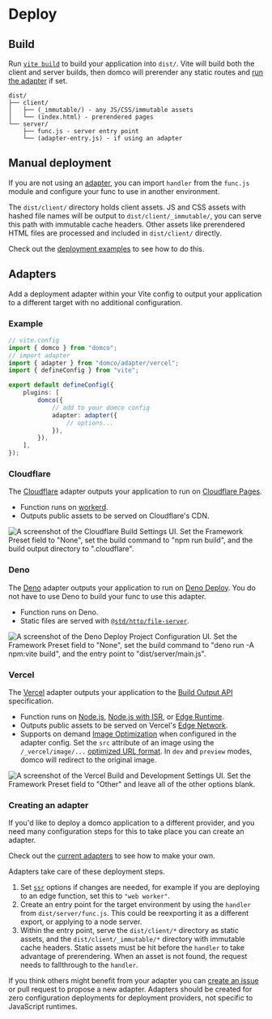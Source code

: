 # Deploy

<on-this-page></on-this-page>

## Build

Run [`vite build`](https://vitejs.dev/guide/cli.html#vite-build) to build your application into `dist/`. Vite will build both the client and server builds, then domco will prerender any static routes and [run the adapter](#adapters) if set.

```
dist/
├── client/
│	├── (_immutable/) - any JS/CSS/immutable assets
│	└── (index.html) - prerendered pages
└── server/
	├── func.js - server entry point
	└── (adapter-entry.js) - if using an adapter
```

## Manual deployment

If you are not using an [adapter](#adapters), you can import `handler` from the `func.js` module and configure your func to use in another environment.

The `dist/client/` directory holds client assets. JS and CSS assets with hashed file names will be output to `dist/client/_immutable/`, you can serve this path with immutable cache headers. Other assets like prerendered HTML files are processed and included in `dist/client/` directly.

Check out the [deployment examples](/examples#deployment) to see how to do this.

## Adapters

Add a deployment adapter within your Vite config to output your application to a different target with no additional configuration.

### Example

```ts {4,11-13}
// vite.config
import { domco } from "domco";
// import adapter
import { adapter } from "domco/adapter/vercel";
import { defineConfig } from "vite";

export default defineConfig({
	plugins: [
		domco({
			// add to your domco config
			adapter: adapter({
				// options...
			}),
		}),
	],
});
```

### Cloudflare

The [Cloudflare](https://cloudflare.com) adapter outputs your application to run on [Cloudflare Pages](https://pages.cloudflare.com/).

- Function runs on [workerd](https://github.com/cloudflare/workerd).
- Outputs public assets to be served on Cloudflare's CDN.

<img loading="lazy" src="/_vercel/image?url=/images/cloudflare/build-settings.png&w=1280&q=100" alt='A screenshot of the Cloudflare Build Settings UI. Set the Framework Preset field to "None", set the build command to "npm run build", and the build output directory to ".cloudflare".' />

### Deno

The [Deno](https://deno.com) adapter outputs your application to run on [Deno Deploy](https://deno.com/deploy). You do not have to use Deno to build your func to use this adapter.

- Function runs on Deno.
- Static files are served with [`@std/http/file-server`](https://jsr.io/@std/http).

<img loading="lazy" src="/_vercel/image?url=/images/deno/build-settings.png&w=1280&q=100" alt='A screenshot of the Deno Deploy Project Configuration UI. Set the Framework Preset field to "None", set the build command to "deno run -A npm:vite build", and the entry point to "dist/server/main.js".' />

### Vercel

The [Vercel](https://vercel.com) adapter outputs your application to the [Build Output API](https://vercel.com/docs/build-output-api/v3) specification.

- Function runs on [Node.js](https://vercel.com/docs/functions/runtimes#node.js), [Node.js with ISR](https://vercel.com/docs/incremental-static-regeneration), or [Edge Runtime](https://vercel.com/docs/functions/runtimes/edge-runtime).
- Outputs public assets to be served on Vercel's [Edge Network](https://vercel.com/docs/edge-network/overview).
- Supports on demand [Image Optimization](https://vercel.com/docs/image-optimization) when configured in the adapter config. Set the `src` attribute of an image using the `/_vercel/image/...` [optimized URL format](https://vercel.com/docs/image-optimization#optimized-url-format). In `dev` and `preview` modes, domco will redirect to the original image.

<img loading="lazy" src="/_vercel/image?url=/images/vercel/build-settings.png&w=1280&q=100" alt='A screenshot of the Vercel Build and Development Settings UI. Set the Framework Preset field to "Other" and leave all of the other options blank.' />

### Creating an adapter

If you'd like to deploy a domco application to a different provider, and you need many configuration steps for this to take place you can create an adapter.

Check out the [current adapters](https://github.com/rossrobino/domco/tree/main/packages/domco/src/adapter) to see how to make your own.

Adapters take care of these deployment steps.

1. Set [`ssr`](https://vitejs.dev/config/ssr-options.html) options if changes are needed, for example if you are deploying to an edge function, set this to `"web worker"`.
2. Create an entry point for the target environment by using the `handler` from `dist/server/func.js`. This could be reexporting it as a different export, or applying to a node server.
3. Within the entry point, serve the `dist/client/*` directory as static assets, and the `dist/client/_immutable/*` directory with immutable cache headers. Static assets must be hit before the `handler` to take advantage of prerendering. When an asset is not found, the request needs to fallthrough to the `handler`.

If you think others might benefit from your adapter you can [create an issue](https://github.com/rossrobino/domco/issues) or pull request to propose a new adapter. Adapters should be created for zero configuration deployments for deployment providers, not specific to JavaScript runtimes.

